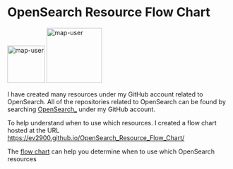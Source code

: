 # OpenSearch Resource Flow Chart

 <img width="85" alt="map-user" src="https://img.shields.io/badge/views-482-green"> <img width="125" alt="map-user" src="https://img.shields.io/badge/unique visits-166-green">

I have created many resources under my GitHub account related to OpenSearch. All of the repositories related to OpenSearch can be found by searching [OpenSearch_](https://github.com/ev2900?tab=repositories&q=OpenSearch_&type=&language=&sort=) under my GitHub account.

To help understand when to use which resources. I created a flow chart hosted at the URL https://ev2900.github.io/OpenSearch_Resource_Flow_Chart/

The [flow chart](https://ev2900.github.io/OpenSearch_Resource_Flow_Chart/) can help you determine when to use which OpenSearch resources
